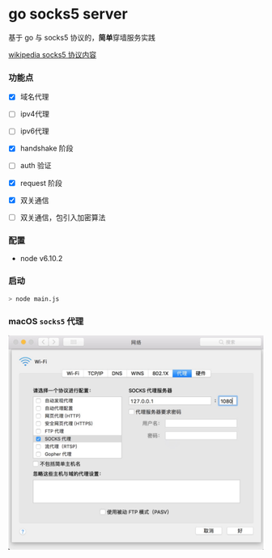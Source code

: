 # go socks5 server

基于 go 与 socks5 协议的，**简单**穿墙服务实践

[wikipedia socks5 协议内容](https://zh.wikipedia.org/wiki/SOCKS)

### 功能点

- [x] 域名代理
- [ ] ipv4代理
- [ ] ipv6代理
- [x] handshake 阶段
- [ ] auth 验证
- [x] request 阶段
- [x] 双关通信
- [ ] 双关通信，包引入加密算法


### 配置

- node v6.10.2

### 启动

```sh
> node main.js
```

### macOS `socks5` 代理

![pic](media/socks5_mac_set.jpeg)